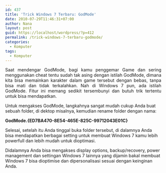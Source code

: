 ```yaml
---
id: 437
title: 'Trick Windows 7 Terbaru: GodMode'
date: 2010-07-29T11:46:31+07:00
author: Nana
layout: post
guid: https://localhost/wordpress/?p=412
permalink: /trick-windows-7-terbaru-godmode/
categories:
  - Komputer
tags:
  - Komputer
---
```

<p style="text-align: justify;">
  Saat mendengar GodMode, bagi kamu penggemar Game dan sering menggunakan cheat tentu sudah tak asing dengan istilah GodMode, dimana kita bisa memainkan karakter dalam game tersebut dengan bebas, tanpa bisa mati dan tidak terkalahkan. Nah di Windows 7 pun, ada istilah GodMode. Fitur ini memang sedikit tersembunyi dan butuh trik tertentu untuk bisa mendapatkan.
</p>

Untuk mengakses GodMode, langkahnya sangat mudah cukup Anda buat sebuah folder, di dektop misalnya, kemudian rename folder dengan nama:

**GodMode.{ED7BA470-8E54-465E-825C-99712043E01C}**

Selesai, setelah itu Anda tinggal buka folder tersebut, di dalamnya Anda bisa mendapatkan berbagai setting untuk membuat Windows 7 kamu lebih powerfull dan lebih mudah untuk dioptimasi.

Didalamnya Anda bisa mengakses display options, backup/recovery, power management dan settingan Windows 7 lainnya yang dijamin bakal membuat Windows 7 bisa dioptimise dan dipersonalisasi sesuai dengan keinginan Anda.